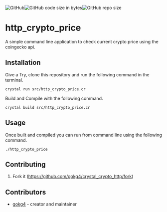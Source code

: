 ![GitHub](https://img.shields.io/github/license/gokg4/crystal_crypto_http)![GitHub code size in bytes](https://img.shields.io/github/languages/code-size/gokg4/crystal_crypto_http)![GitHub repo size](https://img.shields.io/github/repo-size/gokg4/crystal_crypto_http)

# http_crypto_price

A simple command line application to check current crypto price using the coingecko api.

## Installation

Give a Try, clone this repository and run the following command in the terminal.

```crystal run src/http_crypto_price.cr```

Build and Compile with the following command.

```crystal build src/http_crypto_price.cr```

## Usage

Once built and compiled you can run from command line using the following command.

```./http_crypto_price```

<!-- ## Development -->

<!-- TODO: Write development instructions here -->

## Contributing

1. Fork it (<https://github.com/gokg4/crystal_crypto_http/fork>)
<!-- 2. Create your feature branch (`git checkout -b my-new-feature`)
3. Commit your changes (`git commit -am 'Add some feature'`)
4. Push to the branch (`git push origin my-new-feature`)
5. Create a new Pull Request -->

## Contributors

- [gokg4](https://github.com/gokg4) - creator and maintainer
